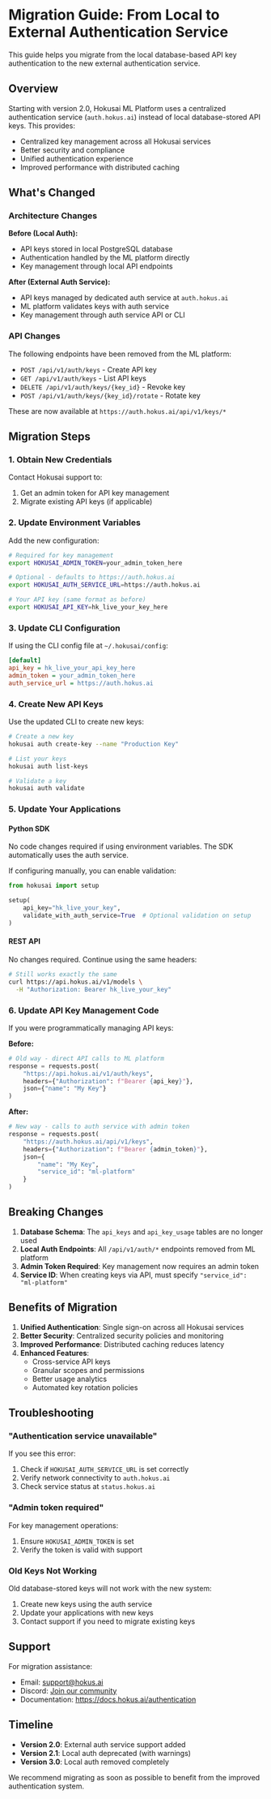 # Migration Guide: From Local to External Authentication Service

This guide helps you migrate from the local database-based API key authentication to the new external authentication service.

## Overview

Starting with version 2.0, Hokusai ML Platform uses a centralized authentication service (`auth.hokus.ai`) instead of local database-stored API keys. This provides:

- Centralized key management across all Hokusai services
- Better security and compliance
- Unified authentication experience
- Improved performance with distributed caching

## What's Changed

### Architecture Changes

**Before (Local Auth):**
- API keys stored in local PostgreSQL database
- Authentication handled by the ML platform directly
- Key management through local API endpoints

**After (External Auth Service):**
- API keys managed by dedicated auth service at `auth.hokus.ai`
- ML platform validates keys with auth service
- Key management through auth service API or CLI

### API Changes

The following endpoints have been removed from the ML platform:
- `POST /api/v1/auth/keys` - Create API key
- `GET /api/v1/auth/keys` - List API keys  
- `DELETE /api/v1/auth/keys/{key_id}` - Revoke key
- `POST /api/v1/auth/keys/{key_id}/rotate` - Rotate key

These are now available at `https://auth.hokus.ai/api/v1/keys/*`

## Migration Steps

### 1. Obtain New Credentials

Contact Hokusai support to:
1. Get an admin token for API key management
2. Migrate existing API keys (if applicable)

### 2. Update Environment Variables

Add the new configuration:

```bash
# Required for key management
export HOKUSAI_ADMIN_TOKEN=your_admin_token_here

# Optional - defaults to https://auth.hokus.ai
export HOKUSAI_AUTH_SERVICE_URL=https://auth.hokus.ai

# Your API key (same format as before)
export HOKUSAI_API_KEY=hk_live_your_key_here
```

### 3. Update CLI Configuration

If using the CLI config file at `~/.hokusai/config`:

```ini
[default]
api_key = hk_live_your_api_key_here
admin_token = your_admin_token_here
auth_service_url = https://auth.hokus.ai
```

### 4. Create New API Keys

Use the updated CLI to create new keys:

```bash
# Create a new key
hokusai auth create-key --name "Production Key"

# List your keys
hokusai auth list-keys

# Validate a key
hokusai auth validate
```

### 5. Update Your Applications

#### Python SDK

No code changes required if using environment variables. The SDK automatically uses the auth service.

If configuring manually, you can enable validation:

```python
from hokusai import setup

setup(
    api_key="hk_live_your_key",
    validate_with_auth_service=True  # Optional validation on setup
)
```

#### REST API

No changes required. Continue using the same headers:

```bash
# Still works exactly the same
curl https://api.hokus.ai/v1/models \
  -H "Authorization: Bearer hk_live_your_key"
```

### 6. Update API Key Management Code

If you were programmatically managing API keys:

**Before:**
```python
# Old way - direct API calls to ML platform
response = requests.post(
    "https://api.hokus.ai/v1/auth/keys",
    headers={"Authorization": f"Bearer {api_key}"},
    json={"name": "My Key"}
)
```

**After:**
```python
# New way - calls to auth service with admin token
response = requests.post(
    "https://auth.hokus.ai/api/v1/keys",
    headers={"Authorization": f"Bearer {admin_token}"},
    json={
        "name": "My Key",
        "service_id": "ml-platform"
    }
)
```

## Breaking Changes

1. **Database Schema**: The `api_keys` and `api_key_usage` tables are no longer used
2. **Local Auth Endpoints**: All `/api/v1/auth/*` endpoints removed from ML platform
3. **Admin Token Required**: Key management now requires an admin token
4. **Service ID**: When creating keys via API, must specify `"service_id": "ml-platform"`

## Benefits of Migration

1. **Unified Authentication**: Single sign-on across all Hokusai services
2. **Better Security**: Centralized security policies and monitoring
3. **Improved Performance**: Distributed caching reduces latency
4. **Enhanced Features**: 
   - Cross-service API keys
   - Granular scopes and permissions
   - Better usage analytics
   - Automated key rotation policies

## Troubleshooting

### "Authentication service unavailable"

If you see this error:
1. Check if `HOKUSAI_AUTH_SERVICE_URL` is set correctly
2. Verify network connectivity to `auth.hokus.ai`
3. Check service status at `status.hokus.ai`

### "Admin token required"

For key management operations:
1. Ensure `HOKUSAI_ADMIN_TOKEN` is set
2. Verify the token is valid with support

### Old Keys Not Working

Old database-stored keys will not work with the new system:
1. Create new keys using the auth service
2. Update your applications with new keys
3. Contact support if you need to migrate existing keys

## Support

For migration assistance:
- Email: support@hokus.ai
- Discord: [Join our community](https://discord.gg/hokusai)
- Documentation: https://docs.hokus.ai/authentication

## Timeline

- **Version 2.0**: External auth service support added
- **Version 2.1**: Local auth deprecated (with warnings)
- **Version 3.0**: Local auth removed completely

We recommend migrating as soon as possible to benefit from the improved authentication system.